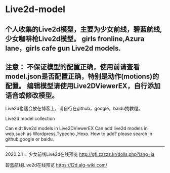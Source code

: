 # Live2d-model
个人收集的Live2d模型，主要为少女前线，碧蓝航线,少女咖啡枪Live2d模型。
girls fronline,Azura lane，girls cafe gun Live2d models.
------------------------------------------------------------
注意：
不保证模型的配置正确，使用前请查看model.json是否配置正确，特别是动作(motions)的配置。
编辑模型请使用Live2DViewerEX，自行添加语音或修改模型。
------------------------------------------------------------

Live2d也适合放在博客上，请自行在github，google，baidu找教程。

Live2d model collection

Can eidt live2d models in Live2DViewerEX
Can add live2d models in web,such as Wordpress,Typecho ,Hexo.
How to add? please search in github,google or baidu.

--------------------
2020.2.1：
少女前线Live2d在线预览
http://gfl.zzzzz.kr/dolls.php?lang=ja

碧蓝航线Live2d在线预览
https://l2d.alg-wiki.com/
